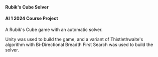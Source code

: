 #### Rubik's Cube Solver
#### AI 1 2024 Course Project

A Rubik's Cube game with an automatic solver.

Unity was used to build the game, and a variant of Thistlethwaite's algorithm with Bi-Directional Breadth First Search was used to build the solver.